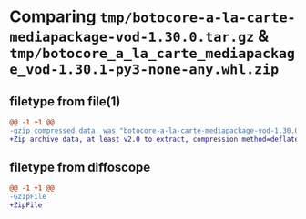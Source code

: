 # Comparing `tmp/botocore-a-la-carte-mediapackage-vod-1.30.0.tar.gz` & `tmp/botocore_a_la_carte_mediapackage_vod-1.30.1-py3-none-any.whl.zip`

## filetype from file(1)

```diff
@@ -1 +1 @@
-gzip compressed data, was "botocore-a-la-carte-mediapackage-vod-1.30.0.tar", last modified: Tue Jul  4 01:44:52 2023, max compression
+Zip archive data, at least v2.0 to extract, compression method=deflate
```

## filetype from diffoscope

```diff
@@ -1 +1 @@
-GzipFile
+ZipFile
```

